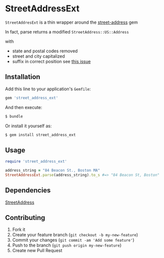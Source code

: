 # StreetAddressExt

``StreetAddresExt`` is a thin wrapper around the [street-address](https://github.com/derrek/street-address) gem

In fact, parse returns a modified ``StreetAddress::US::Address``

with

 - state and postal codes removed
 - street and city capitalized
 - suffix in correct position see [this issue](https://github.com/derrek/street-address/issues/9)



## Installation

Add this line to your application's ``Gemfile``:

```ruby
gem 'street_address_ext'
```

And then execute:

```bash
$ bundle
```

Or install it yourself as:

```bash
$ gem install street_address_ext
```


## Usage

```ruby
require 'street_address_ext'

address_string = "84 Beacon St., Boston MA"
StreetAddressExt.parse(address_string).to_s #=> "84 Beacon St, Boston"
```

## Dependencies

[StreetAddress](https://github.com/derrek/street-address)

## Contributing

1. Fork it
2. Create your feature branch (`git checkout -b my-new-feature`)
3. Commit your changes (`git commit -am 'Add some feature'`)
4. Push to the branch (`git push origin my-new-feature`)
5. Create new Pull Request

